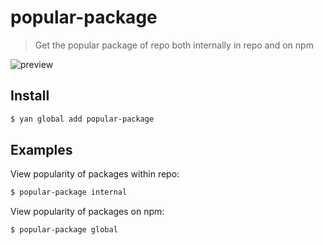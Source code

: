 # popular-package

> Get the popular package of repo both internally in repo and on npm

![preview](https://raw.githubusercontent.com/ajaymathur/popular-package/master/github/preview.png)

## Install

```sh
$ yan global add popular-package
```

## Examples

View popularity of packages within repo:

```sh
$ popular-package internal
```

View popularity of packages on npm:

```sh
$ popular-package global
```
